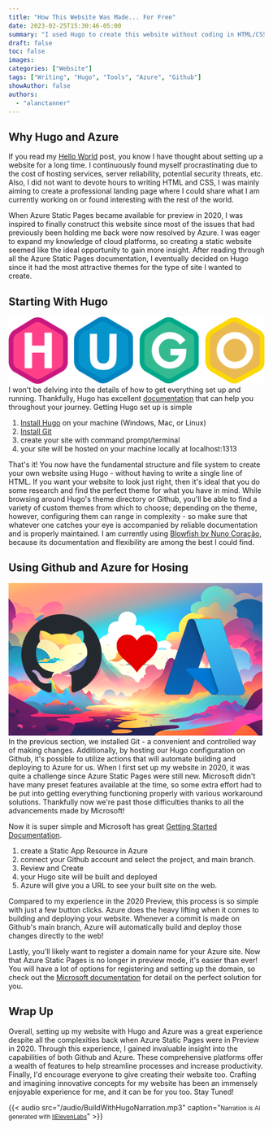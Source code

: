 ```yaml
---
title: "How This Website Was Made... For Free"
date: 2023-02-25T15:30:46-05:00
summary: "I used Hugo to create this website without coding in HTML/CSS. I used the Blowfish theme and configured Github with Azure for automatic build and deployment. The experience provided valuable insights into Github and Azure capabilities for me."
draft: false
toc: false
images:
categories: ["Website"]
tags: ["Writing", "Hugo", "Tools", "Azure", "Github"]
showAuthor: false
authors:
  - "alanctanner"
---
```


## Why Hugo and Azure
If you read my [Hello World](/posts/hello-world) post, you know I have thought about setting up a website for a long time. I continuously found myself procrastinating due to the cost of hosting services, server reliability, potential security threats, etc. Also, I did not want to devote hours to writing HTML and CSS, I was mainly aiming to create a professional landing page where I could share what I am currently working on or found interesting with the rest of the world.

When Azure Static Pages became available for preview in 2020, I was inspired to finally construct this website since most of the issues that had previously been holding me back were now resolved by Azure. I was eager to expand my knowledge of cloud platforms, so creating a static website seemed like the ideal opportunity to gain more insight. After reading through all the Azure Static Pages documentation, I eventually decided on Hugo since it had the most attractive themes for the type of site I wanted to create.

## Starting With Hugo
![Hugo Logo](img/hugo-logo-wide.png)
I won't be delving into the details of how to get everything set up and running. Thankfully, Hugo has excellent [documentation](https://gohugo.io/getting-started/quick-start/) that can help you throughout your journey.
Getting Hugo set up is simple 

1.	[Install Hugo](https://gohugo.io/installation/) on your machine (Windows, Mac, or Linux)
2.	[Install Git](https://git-scm.com/book/en/v2/Getting-Started-Installing-Git)
3.	create your site with command prompt/terminal
4.	your site will be hosted on your machine locally at localhost:1313

That's it! You now have the fundamental structure and file system to create your own website using Hugo - without having to write a single line of HTML. If you want your website to look just right, then it's ideal that you do some research and find the perfect theme for what you have in mind. While browsing around Hugo's theme directory or Github, you'll be able to find a variety of custom themes from which to choose; depending on the theme, however, configuring them can range in complexity - so make sure that whatever one catches your eye is accompanied by reliable documentation and is properly maintained. I am currently using [Blowfish by Nuno Coração](https://blowfish.page), because its documentation and flexibility are among the best I could find.

## Using Github and Azure for Hosing 
![GithubAndAzureLogs](img/GithubAzure.png)
In the previous section, we installed Git - a convenient and controlled way of making changes. Additionally, by hosting our Hugo configuration on Github, it's possible to utilize actions that will automate building and deploying to Azure for us. When I first set up my website in 2020, it was quite a challenge since Azure Static Pages were still new. Microsoft didn't have many preset features available at the time, so some extra effort had to be put into getting everything functioning properly with various workaround solutions. Thankfully now we're past those difficulties thanks to all the advancements made by Microsoft!

Now it is super simple and Microsoft has great [Getting Started Documentation](https://learn.microsoft.com/en-us/azure/static-web-apps/publish-hugo#deploy-your-web-app). 
1.	create a Static App Resource in Azure
2.	connect your Github account and select the project, and main branch.
3.	Review and Create 
4.	your Hugo site will be built and deployed
5.	Azure will give you a URL to see your built site on the web.

Compared to my experience in the 2020 Preview, this process is so simple with just a few button clicks. Azure does the heavy lifting when it comes to building and deploying your website. Whenever a commit is made on Github's main branch, Azure will automatically build and deploy those changes directly to the web! 

Lastly, you'll likely want to register a domain name for your Azure site. Now that Azure Static Pages is no longer in preview mode, it's easier than ever! You will have a lot of options for registering and setting up the domain, so check out the [Microsoft documentation](https://learn.microsoft.com/en-us/azure/static-web-apps/custom-domain) for detail on the perfect solution for you.
 
## Wrap Up
Overall, setting up my website with Hugo and Azure was a great experience despite all the complexities back when Azure Static Pages were in Preview in 2020. Through this experience, I gained invaluable insight into the capabilities of both Github and Azure. These comprehensive platforms offer a wealth of features to help streamline processes and increase productivity. Finally, I'd encourage everyone to give creating their website too. Crafting and imagining innovative concepts for my website has been an immensely enjoyable experience for me, and it can be for you too. Stay Tuned!

{{< audio src="/audio/BuildWithHugoNarration.mp3" caption="<small>Narration is AI generated with [llElevenLabs](https://beta.elevenlabs.io/)</small>" >}}